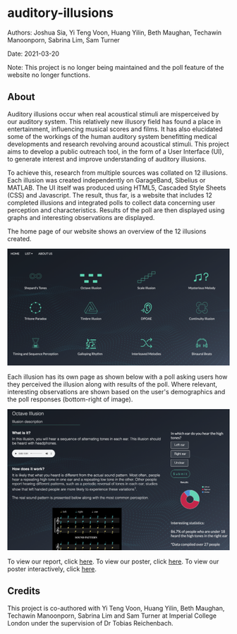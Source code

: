 # auditory-illusions

Authors: Joshua Sia, Yi Teng Voon, Huang Yilin, Beth Maughan, Techawin Manoonporn, Sabrina Lim, Sam Turner

Date: 2021-03-20

Note: This project is no longer being maintained and the poll feature of the website no longer functions.

## About

Auditory illusions occur when real acoustical stimuli are misperceived by our auditory system. This relatively new illusory field has found a place in entertainment, influencing musical scores and films. It has also elucidated some of the workings of the human auditory system benefitting medical developments and research revolving around acoustical stimuli. This project aims to develop a public outreach tool, in the form of a User Interface (UI), to generate interest and improve understanding of auditory illusions. 

To achieve this, research from multiple sources was collated on 12 illusions. Each illusion was created independently on GarageBand, Sibelius or MATLAB. The UI itself was produced using HTML5, Cascaded Style Sheets (CSS) and Javascript. The result, thus far, is a website that includes 12 completed illusions and integrated polls to collect data concerning user perception and characteristics. Results of the poll are then displayed using graphs and interesting observations are displayed.

The home page of our website shows an overview of the 12 illusions created.

![home-page](https://github.com/joshsia/auditory-illusions/blob/main/ui_img/home_page.png)

Each illusion has its own page as shown below with a poll asking users how they perceived the illusion along with results of the poll. Where relevant, interesting observations are shown based on the user's demographics and the poll responses (bottom-right of image).

![illusion-page](https://github.com/joshsia/auditory-illusions/blob/main/ui_img/illusion-page.png)

To view our report, click [here](https://github.com/joshsia/auditory-illusions/blob/main/report_auditory_illusions.pdf). To view our poster, click [here](https://github.com/joshsia/auditory-illusions/blob/main/poster_auditory_illusions.png). To view our poster interactively, click [here](https://prezi.com/djuwcpcerwur/auditory-illusions/?utm_campaign=share&utm_medium=copy).

## Credits
This project is co-authored with Yi Teng Voon, Huang Yilin, Beth Maughan, Techawin Manoonporn, Sabrina Lim and Sam Turner at Imperial College London under the supervision of Dr Tobias Reichenbach.
